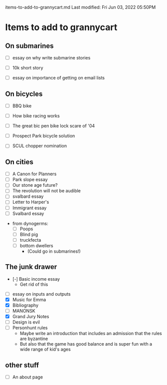 items-to-add-to-grannycart.md
Last modified: Fri Jun 03, 2022  05:50PM

# Items to add to grannycart


## On submarines
* [ ] essay on why write submarine stories
* [ ] 10k short story
* [ ] essay on importance of getting on email lists


## On bicycles
* [ ] BBQ bike
* [ ] How bike racing works
* [ ] The great bic pen bike lock scare of '04
* [ ] Prospect Park bicycle solution
* [ ] SCUL chopper nomination


## On cities
* [ ] A Canon for Planners
* [ ] Park slope essay
* [ ] Our stone age future?
* [ ] The revolution will not be audible
* [ ] svalbard essay
* [ ] Letter to Harper's
* [ ] Immigrant essay
* [ ] Svalbard essay
* from dynogerms:
	* [ ] Poops
	* [ ] Blind pig
	* [ ] truckfecta
	* [ ] bottom dwellers
		* (Could go in submarines!)


## The junk drawer
* [-] Basic income essay
	* Get rid of this
* [ ] essay on inputs and outputs
* [X] Music for Emma
* [X] Bibliography
* [ ] MANONSK
* [X] Grand Jury Notes
* [ ] Design is evil
* [ ] Personhunt rules
	* Maybe write an introduction that includes an admission that the rules are byzantine
	* But also that the game has good balance and is super fun with a wide range of kid's ages


## other stuff
* [ ] An about page


